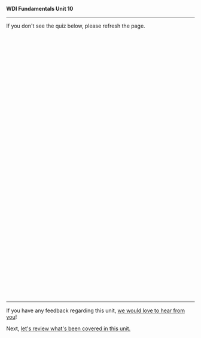 **WDI Fundamentals Unit 10**

---

If you don't see the quiz below, please refresh the page.

<!-- Change the width and height values to suit you best -->
<div class="typeform-widget" data-url="https://ga-immersives.typeform.com/to/f7AlW3" data-text=" Unit 10" style="width:100%;height:700px;"></div>
<script>(function(){var qs,js,q,s,d=document,gi=d.getElementById,ce=d.createElement,gt=d.getElementsByTagName,id='typef_orm',b='https://s3-eu-west-1.amazonaws.com/share.typeform.com/';if(!gi.call(d,id)){js=ce.call(d,'script');js.id=id;js.src=b+'widget.js';q=gt.call(d,'script')[0];q.parentNode.insertBefore(js,q)}})()</script>


---
If you have any feedback regarding this unit, [we would love to hear from you](https://ga-immersives.typeform.com/to/sTJ6M0)!

Next, [let's review what's been covered in this unit.](08_cheatsheet.md)
